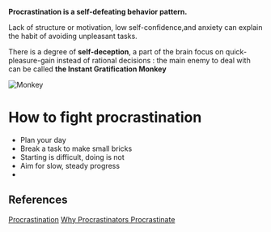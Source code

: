**Procrastination is a self-defeating behavior pattern.** 

Lack of structure or motivation, low self-confidence,and anxiety can explain the habit of avoiding unpleasant tasks. 

There is a degree of **self-deception**, a part of the brain focus on quick-pleasure-gain instead of rational decisions : the main enemy to deal with can be called **the Instant Gratification Monkey**

![Monkey](https://2.bp.blogspot.com/-Itw_OLDmScQ/Upvh0zdThcI/AAAAAAAAGbc/oTJBvQsSgaA/s640/IGM+RDM+interacting+1.png)

# How to fight procrastination
* Plan your day
* Break a task to make small bricks
* Starting is difficult, doing is not
* Aim for slow, steady progress
* 
## References
[Procrastination](https://www.psychologytoday.com/us/basics/procrastination)
[Why Procrastinators Procrastinate](https://waitbutwhy.com/2013/10/why-procrastinators-procrastinate.html)
